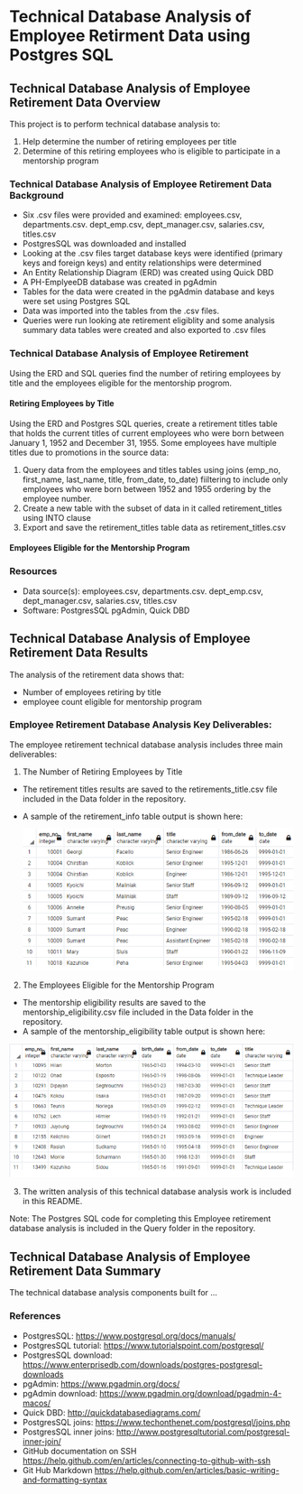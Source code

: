 # Technical Database Analysis of Employee Retirment Data using Postgres SQL

## Technical Database Analysis of Employee Retirement Data Overview
This project is to perform technical database analysis to:
1. Help determine the number of retiring employees per title
2. Determine of this retiring employees who is eligible to participate in a mentorship program

### Technical Database Analysis of Employee Retirement Data Background
* Six .csv files were provided and examined: employees.csv, departments.csv. dept_emp.csv, dept_manager.csv, salaries.csv, titles.csv
* PostgresSQL was downloaded and installed
* Looking at the .csv files target database keys were identified (primary keys and foreign keys) and entity relationships were determined
* An Entity Relationship Diagram (ERD) was created using Quick DBD
* A PH-EmplyeeDB database was created in pgAdmin
* Tables for the data were created in the pgAdmin database and keys were set using Postgres SQL
* Data was imported into the tables from the .csv files.
* Queries were run looking ate retirement eligiblity and some analysis summary data tables were created and also exported to .csv files

### Technical Database Analysis of Employee Retirement
Using the ERD and SQL queries find the number of retiring employees by title and the employees eligible for the mentorship progrom.

#### Retiring Employees by Title
Using the ERD and Postgres SQL queries, create a retirement titles table that holds the current titles of current employees who were born between January 1, 1952 and December 31, 1955. Some employees have multiple titles due to promotions in the source data:
1. Query data from the employees and titles tables using joins (emp_no, first_name, last_name, title, from_date, to_date) fiiltering to include only employees who were born between 1952 and 1955 ordering by the employee number.
2. Create a new table with the subset of data in it called retirement_titles using INTO clause
3. Export and save the retirement_titles table data as retirement_titles.csv 

#### Employees Eligible for the Mentorship Program

### Resources
- Data source(s): employees.csv, departments.csv. dept_emp.csv, dept_manager.csv, salaries.csv, titles.csv
- Software: PostgresSQL pgAdmin, Quick DBD

## Technical Database Analysis of Employee Retirement Data Results

The analysis of the retirement data shows that:
* Number of employees retiring by title
* employee count eligible for mentorship program



### Employee Retirement Database Analysis Key Deliverables:


The employee retirement technical database analysis  includes three main deliverables:

1. The Number of Retiring Employees by Title
* The retirement titles results are saved to the retirements_title.csv file included in the Data folder in the repository. 
* A sample of the retirement_info table output is shown here:

  ![retirement_titles table data image](/Data/retirement_titles.png)
  
2. The Employees Eligible for the Mentorship Program
* The mentorship eligibility results are saved to the mentorship_eligibility.csv file included in the Data folder in the repository. 
* A sample of the mentorship_eligibility table output is shown here:

![mentorship_eligibility table data image](/Data/mentorship_eligibility.png)

3. The written analysis of this technical database analysis work is included in this README.

Note: The Postgres SQL code for completing this Employee retirement database analysis is included in the Query folder in the repository.

## Technical Database Analysis of Employee Retirement Data Summary
The technical database analysis components built for ...

### References
* PostgresSQL: https://www.postgresql.org/docs/manuals/
* PostgresSQL tutorial: https://www.tutorialspoint.com/postgresql/
* PostgresSQL download: https://www.enterprisedb.com/downloads/postgres-postgresql-downloads
* pgAdmin: https://www.pgadmin.org/docs/
* pgAdmin download: https://www.pgadmin.org/download/pgadmin-4-macos/
* Quick DBD: http://quickdatabasediagrams.com/
* PostgresSQL joins: https://www.techonthenet.com/postgresql/joins.php
* PostgresSQL inner joins: http://www.postgresqltutorial.com/postgresql-inner-join/
* GitHub documentation on SSH https://help.github.com/en/articles/connecting-to-github-with-ssh
* Git Hub Markdown https://help.github.com/en/articles/basic-writing-and-formatting-syntax


